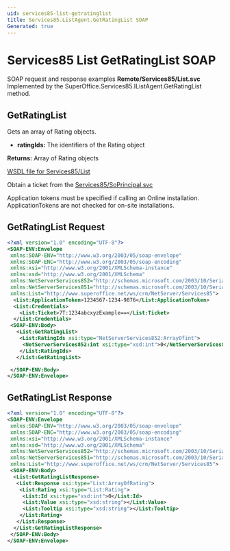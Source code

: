 ```yaml
---
uid: services85-list-getratinglist
title: Services85.ListAgent.GetRatingList SOAP
Generated: true
---
```


# Services85 List GetRatingList SOAP

SOAP request and response examples **Remote/Services85/List.svc**
Implemented by the <see cref="M:SuperOffice.Services85.IListAgent.GetRatingList">SuperOffice.Services85.IListAgent.GetRatingList</see> method.

## GetRatingList

Gets an array of Rating objects.

* **ratingIds:** The identifiers of the Rating object

**Returns:** Array of Rating objects


[WSDL file for Services85/List](../Services85-List.md)

Obtain a ticket from the [Services85/SoPrincipal.svc](../SoPrincipal/SoPrincipal.md)

Application tokens must be specified if calling an Online installation. ApplicationTokens are not checked for on-site installations.

## GetRatingList Request

```xml
<?xml version="1.0" encoding="UTF-8"?>
<SOAP-ENV:Envelope
 xmlns:SOAP-ENV="http://www.w3.org/2003/05/soap-envelope"
 xmlns:SOAP-ENC="http://www.w3.org/2003/05/soap-encoding"
 xmlns:xsi="http://www.w3.org/2001/XMLSchema-instance"
 xmlns:xsd="http://www.w3.org/2001/XMLSchema"
 xmlns:NetServerServices852="http://schemas.microsoft.com/2003/10/Serialization/Arrays"
 xmlns:NetServerServices851="http://schemas.microsoft.com/2003/10/Serialization/"
 xmlns:List="http://www.superoffice.net/ws/crm/NetServer/Services85">
  <List:ApplicationToken>1234567-1234-9876</List:ApplicationToken>
  <List:Credentials>
    <List:Ticket>7T:1234abcxyzExample==</List:Ticket>
  </List:Credentials>
 <SOAP-ENV:Body>
   <List:GetRatingList>
    <List:RatingIds xsi:type="NetServerServices852:ArrayOfint">
     <NetServerServices852:int xsi:type="xsd:int">0</NetServerServices852:int>
    </List:RatingIds>
   </List:GetRatingList>

 </SOAP-ENV:Body>
</SOAP-ENV:Envelope>

```


## GetRatingList Response

```xml
<?xml version="1.0" encoding="UTF-8"?>
<SOAP-ENV:Envelope
 xmlns:SOAP-ENV="http://www.w3.org/2003/05/soap-envelope"
 xmlns:SOAP-ENC="http://www.w3.org/2003/05/soap-encoding"
 xmlns:xsi="http://www.w3.org/2001/XMLSchema-instance"
 xmlns:xsd="http://www.w3.org/2001/XMLSchema"
 xmlns:NetServerServices852="http://schemas.microsoft.com/2003/10/Serialization/Arrays"
 xmlns:NetServerServices851="http://schemas.microsoft.com/2003/10/Serialization/"
 xmlns:List="http://www.superoffice.net/ws/crm/NetServer/Services85">
 <SOAP-ENV:Body>
  <List:GetRatingListResponse>
   <List:Response xsi:type="List:ArrayOfRating">
    <List:Rating xsi:type="List:Rating">
     <List:Id xsi:type="xsd:int">0</List:Id>
     <List:Value xsi:type="xsd:string"></List:Value>
     <List:Tooltip xsi:type="xsd:string"></List:Tooltip>
    </List:Rating>
   </List:Response>
  </List:GetRatingListResponse>
 </SOAP-ENV:Body>
</SOAP-ENV:Envelope>

```

